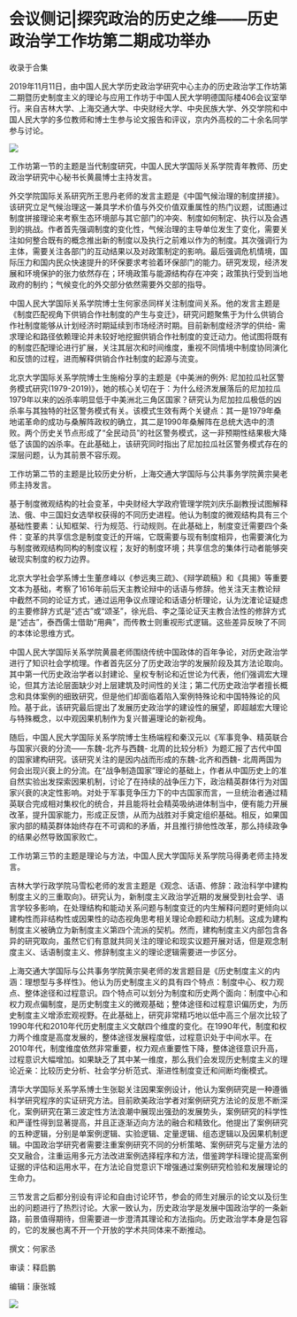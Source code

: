 # 会议侧记|探究政治的历史之维——历史政治学工作坊第二期成功举办


收录于合集

  

2019年11月11日，由中国人民大学历史政治学研究中心主办的历史政治学工作坊第二期暨历史制度主义的理论与应用工作坊于中国人民大学明德国际楼406会议室举行。来自吉林大学、上海交通大学、中央财经大学、中央民族大学、外交学院和中国人民大学的多位教师和博士生参与论文报告和评议，京内外高校的二十余名同学参与讨论。

  

![](/images/369/2.jpeg)

  

工作坊第一节的主题是当代制度研究，中国人民大学国际关系学院青年教师、历史政治学研究中心秘书长黄晨博士主持发言。

  

外交学院国际关系研究所王思丹老师的发言主题是《中国气候治理的制度拼接》。该研究立足气候治理这一兼具学术价值与外交价值双重属性的热门议题，试图通过制度拼接理论来考察生态环境部与其它部门的冲突、制度如何制定、执行以及会遇到的挑战。作者首先强调制度的变化性，气候治理的主导单位发生了变化，需要关注如何整合既有的概念推出新的制度以及执行之前难以作为的制度。其次强调行为主体，需要关注各部门的互动结果以及对政策制定的影响。最后强调危机情境，国际压力和国内民众快速提升的环保要求考验着环保部门的能力。研究发现，经济发展和环境保护的张力依然存在；环境政策与能源结构存在冲突；政策执行受到当地政府的制约；气候变化的外交部分依然需要外交部的指导。

  

中国人民大学国际关系学院博士生何家丞同样关注制度间关系。他的发言主题是《制度匹配视角下供销合作社制度的产生与变迁》，研究问题聚焦于为什么供销合作社制度能够从计划经济时期延续到市场经济时期。目前新制度经济学的供给-
需求理论和路径依赖理论并未较好地挖掘供销合作社制度的变迁动力。他试图将既有的制度匹配理论进行扩展，关注其层次和时间维度，重视不同情境中制度协同演化和反馈的过程，进而解释供销合作社制度的起源与流变。

  

北京大学国际关系学院博士生施榕分享的主题是《中美洲的例外:
尼加拉瓜社区警务模式研究(1979-2019)》，她的核心关切在于：为什么经济发展落后的尼加拉瓜1979年以来的凶杀率明显低于中美洲北三角区国家？研究认为尼加拉瓜极低的凶杀率与其独特的社区警务模式有关。该模式生效有两个关键点：其一是1979年桑地诺革命的成功与桑解阵政权的确立，其二是1990年桑解阵在总统大选中的溃败。两个历史关节点形成了“全民动员”的社区警务模式，这一非预期性结果极大降低了该国的凶杀率。在此基础上，该研究同时指出了尼加拉瓜社区警务模式存在的深层问题，认为其前景不容乐观。

  

工作坊第二节的主题是比较历史分析，上海交通大学国际与公共事务学院黄宗昊老师主持发言。

  

基于制度微观结构的社会变革，中央财经大学政府管理学院刘庆乐副教授试图解释法、俄、中三国妇女选举权获得的不同历史进程。他认为制度的微观结构具有三个基础性要素：认知框架、行为规范、行动规则。在此基础上，制度变迁需要四个条件：变革的共享信念是制度变迁的开端，它既需要与现有制度相异，也需要演化为与制度微观结构同构的制度议程；友好的制度环境；共享信念的集体行动者能够突破现实制度的权力边界。

  

北京大学社会学系博士生董彦峰以《参远夷三疏》、《辩学疏稿》和《具揭》等重要文本为基础，考察了1616年前后天主教论辩中的话语与修辞。他关注天主教论辩中截然不同的论证方式，通过运用争议点理论和话语分析理论，认为沈㴶论证疑虑的主要修辞方式是“述古”或“颂圣”，徐光启、李之藻论证天主教合法性的修辞方式是“述古”，泰西儒士借助“用典”，而传教士则重视形式逻辑。这些差异反映了不同的本体论思维方式。

  

中国人民大学国际关系学院黄晨老师围绕传统中国政体的百年争论，对历史政治学进行了知识社会学梳理。作者首先区分了历史政治学的发展阶段及其方法论取向。其中第一代历史政治学者以封建论、皇权专制论和近世论为代表，他们强调宏大理论，但其方法论层面缺少对上层建筑及时间性的关注；第二代历史政治学者擅长概念和具体案例的细致研究，但是他们却面临着陷入案例特殊论和中国特殊论的风险。基于此，该研究最后提出了发展历史政治学的建设性的展望，即超越宏大理论与特殊概念，以中观因果机制作为复兴普遍理论的新视角。

  

随后，中国人民大学国际关系学院博士生杨端程和秦汉元以《军事竞争、精英联合与国家兴衰的分流——东魏-北齐与西魏-
北周的比较分析》为题汇报了古代中国的国家建构研究。该研究关注的是因内战而形成的东魏-北齐和西魏-
北周两国为何会出现兴衰上的分流。在“战争制造国家”理论的基础上，作者从中国历史上的准自然实验出发探索因果机制，讨论了在持续的战争压力下，政治精英群体行为对国家兴衰的决定性影响。对处于军事竞争压力下的中古国家而言，一旦统治者通过精英联合完成相对集权化的统合，并且能将社会精英吸纳进体制当中，便有能力开展改革，提升国家能力，形成正反馈，从而为战胜对手奠定组织基础。相反，如果国家内部的精英群体始终存在不可调和的矛盾，并且推行排他性改革，那么持续政争的结果必然导致国家败亡。

  

工作坊第三节的主题是理论与方法，中国人民大学国际关系学院马得勇老师主持发言。

  

吉林大学行政学院马雪松老师的发言主题是《观念、话语、修辞：政治科学中建构制度主义的三重取向》。研究认为，新制度主义政治学近期的发展受到社会学、语言学较多影响，在处理结构和能动关系问题与制度变迁的内生解释问题时更倾向以建构性而非结构性或因果性的动态视角思考相关理论命题和动力机制。这成为建构制度主义被确立为新制度主义第四个流派的契机。然而，建构制度主义内部包含各异的研究取向，虽然它们有意就共同关注的理论和现实议题开展对话，但是观念制度主义、话语制度主义、修辞制度主义的理论逻辑需要进一步区分。

  

上海交通大学国际与公共事务学院黄宗昊老师的发言题目是《历史制度主义的内涵：理想型与多样性》。他认为历史制度主义的具有四个特点：制度中心、权力观点、整体途径和过程意识。四个特点可以划分为制度和历史两个面向：制度中心和权力观点偏制度，是历史制度主义的微观基础；整体途径和过程意识偏历史，为历史制度主义增添宏观视野。在此基础上，研究非常精巧地以低中高三个层次比较了1990年代和2010年代历史制度主义文献四个维度的变化。在1990年代，制度和权力两个维度是高度发展的，整体途径发展程度低，过程意识处于中间水平。在2010年代，制度维度依然非常重要，权力观点重要性下降，整体途径意识升高，过程意识大幅增加。如果缺乏了其中某一维度，那么我们会发现历史制度主义的理论近亲：比较历史分析、社会学分析范式、渐进性制度变迁和间断均衡模式。

  

清华大学国际关系学系博士生张聪关注因果案例设计，他认为案例研究是一种遵循科学研究程序的实证研究方法。目前欧美政治学者对案例研究方法论的反思不断深化，案例研究在第三波定性方法浪潮中展现出强劲的发展势头，案例研究的科学性和严谨性得到显著提高，并且正逐渐迈向方法的融合和精致化。他提出了案例研究的五种逻辑，分别是单案例逻辑、实验逻辑、定量逻辑、组态逻辑以及因果机制逻辑。中国政治学研究者需要注重案例研究不同的分析策略、案例研究与定量方法的交叉融合，注重运用多元方法改进案例选择程序和方法，借鉴跨学科理论提高案例证据的评估和运用水平，在方法论自觉意识下增强通过案例研究检验和发展理论的生命力。

  

三节发言之后都分别设有评论和自由讨论环节，参会的师生对展示的论文以及衍生出的问题进行了热烈讨论。大家一致认为，历史政治学是发展中国政治学的一条新路，前景值得期待，但需要进一步澄清其理论和方法指向。历史政治学本身是包容的，它的发展也离不开一个开放的学术共同体来不断推动。

  

撰文：何家丞

审读：释启鹏

编辑：康张城

  

![](/images/369/3.jpeg)

  

